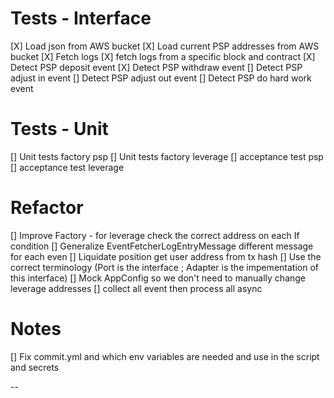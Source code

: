 # Tests - Interface

[X] Load json from AWS bucket
[X] Load current PSP addresses from AWS bucket
[X] Fetch logs
[X] fetch logs from a specific block and contract
[X] Detect PSP deposit event
[X] Detect PSP withdraw event
[] Detect PSP adjust in event
[] Detect PSP adjust out event
[] Detect PSP do hard work event

# Tests - Unit

[] Unit tests factory psp
[] Unit tests factory leverage
[] acceptance test psp
[] acceptance test leverage

# Refactor

[] Improve Factory - for leverage check the correct address on each If condition
[] Generalize EventFetcherLogEntryMessage different message for each even
[] Liquidate position get user address from tx hash
[] Use the correct terminology (Port is the interface ; Adapter is the impementation of this interface)
[] Mock AppConfig so we don't need to manually change leverage addresses
[] collect all event then process all async

# Notes

[] Fix commit.yml and which env variables are needed and use in the script and secrets


--

